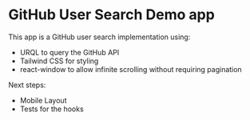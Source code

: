 # GitHub User Search Demo app

This app is a GitHub user search implementation using:

 - URQL to query the GitHub API
 - Tailwind CSS for styling
 - react-window to allow infinite scrolling without requiring pagination

Next steps:

 - Mobile Layout
 - Tests for the hooks